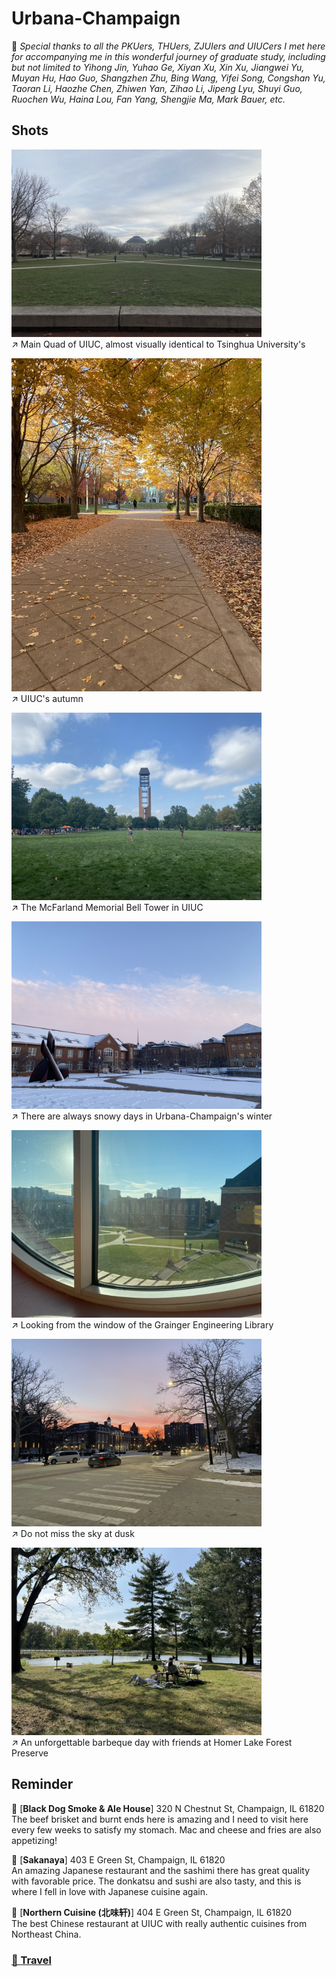 # Urbana-Champaign

🩵 *Special thanks to all the PKUers, THUers, ZJUIers and UIUCers I met here for accompanying me in this wonderful journey of graduate study, including but not limited to Yihong Jin, Yuhao Ge, Xiyan Xu, Xin Xu, Jiangwei Yu, Muyan Hu, Hao Guo, Shangzhen Zhu, Bing Wang, Yifei Song, Congshan Yu, Taoran Li, Haozhe Chen, Zhiwen Yan, Zihao Li, Jipeng Lyu, Shuyi Guo, Ruochen Wu, Haina Lou, Fan Yang, Shengjie Ma, Mark Bauer, etc.*

## Shots

<img src="../img/Urbana/lawn.jpeg" width=400/>\
↗️ Main Quad of UIUC, almost visually identical to Tsinghua University's

<img src="../img/Urbana/autumn.jpeg" width=400/>\
↗️ UIUC's autumn

<img src="../img/Urbana/bell.jpeg" width=400/>\
↗️ The McFarland Memorial Bell Tower in UIUC

<img src="../img/Urbana/snow.jpeg" width=400/>\
↗️ There are always snowy days in Urbana-Champaign's winter

<img src="../img/Urbana/library.jpeg" width=400/>\
↗️ Looking from the window of the Grainger Engineering Library

<img src="../img/Urbana/dusk.jpeg" width=400/>\
↗️ Do not miss the sky at dusk

<img src="../img/Urbana/lake.jpeg" width=400/>\
↗️ An unforgettable barbeque day with friends at Homer Lake Forest Preserve

## Reminder
📍 [**Black Dog Smoke & Ale House**] 320 N Chestnut St, Champaign, IL 61820\
The beef brisket and burnt ends here is amazing and I need to visit here every few weeks to satisfy my stomach. Mac and cheese and fries are also appetizing! 

📍 [**Sakanaya**] 403 E Green St, Champaign, IL 61820\
An amazing Japanese restaurant and the sashimi there has great quality with favorable price. The donkatsu and sushi are also tasty, and this is where I fell in love with Japanese cuisine again.

📍 [**Northern Cuisine (北味轩)**] 404 E Green St, Champaign, IL 61820\
The best Chinese restaurant at UIUC with really authentic cuisines from Northeast China.

### [🚢 Travel](./travel.md)